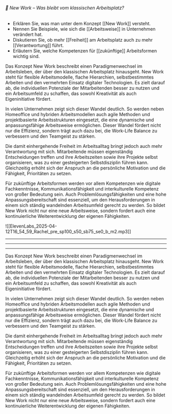 ###### 🧠 New Work – Was bleibt vom klassischen Arbeitsplatz?
- Erklären Sie, was man unter dem Konzept [[New Work]] versteht.  
- Nennen Sie Beispiele, wie sich die [[Arbeitsweise]] in Unternehmen verändert hat.  
- Diskutieren Sie, ob mehr [[Freiheit]] am Arbeitsplatz auch zu mehr [[Verantwortung]] führt.  
- Erläutern Sie, welche Kompetenzen für [[zukünftige]] Arbeitsformen wichtig sind.

Das Konzept New Work beschreibt einen Paradigmenwechsel im Arbeitsleben, der über den klassischen Arbeitsplatz hinausgeht. New Work steht für flexible Arbeitsmodelle, flache Hierarchien, selbstbestimmtes Arbeiten und den vermehrten Einsatz digitaler Technologien. Es zielt darauf ab, die individuellen Potenziale der Mitarbeitenden besser zu nutzen und ein Arbeitsumfeld zu schaffen, das sowohl Kreativität als auch Eigeninitiative fördert.

In vielen Unternehmen zeigt sich dieser Wandel deutlich. So werden neben Homeoffice und hybriden Arbeitsmodellen auch agile Methoden und projektbasierte Arbeitsstrukturen eingesetzt, die eine dynamische und anpassungsfähige Arbeitsweise ermöglichen. Dieser Wandel fördert nicht nur die Effizienz, sondern trägt auch dazu bei, die Work-Life Balance zu verbessern und den Teamgeist zu stärken.

Die damit einhergehende Freiheit im Arbeitsalltag bringt jedoch auch mehr Verantwortung mit sich. Mitarbeitende müssen eigenständig Entscheidungen treffen und ihre Arbeitszeiten sowie ihre Projekte selbst organisieren, was zu einer gesteigerten Selbstdisziplin führen kann. Gleichzeitig erhöht sich der Anspruch an die persönliche Motivation und die Fähigkeit, Prioritäten zu setzen.

Für zukünftige Arbeitsformen werden vor allem Kompetenzen wie digitale Fachkenntnisse, Kommunikationsfähigkeit und interkulturelle Kompetenz von großer Bedeutung sein. Auch Problemlösungsfähigkeiten und eine hohe Anpassungsbereitschaft sind essenziell, um den Herausforderungen in einem sich ständig wandelnden Arbeitsumfeld gerecht zu werden. So bildet New Work nicht nur eine neue Arbeitsweise, sondern fordert auch eine kontinuierliche Weiterentwicklung der eigenen Fähigkeiten.

![[ElevenLabs_2025-04-12T16_54_59_Rachel_pre_sp100_s50_sb75_se0_b_m2.mp3]]

---
---
---


Das Konzept New Work beschreibt einen Paradigmenwechsel im Arbeitsleben, der über den klassischen Arbeitsplatz hinausgeht. New Work steht für flexible Arbeitsmodelle, flache Hierarchien, selbstbestimmtes Arbeiten und den vermehrten Einsatz digitaler Technologien. Es zielt darauf ab, die individuellen Potenziale der Mitarbeitenden besser zu nutzen und ein Arbeitsumfeld zu schaffen, das sowohl Kreativität als auch Eigeninitiative fördert.

In vielen Unternehmen zeigt sich dieser Wandel deutlich. So werden neben Homeoffice und hybriden Arbeitsmodellen auch agile Methoden und projektbasierte Arbeitsstrukturen eingesetzt, die eine dynamische und anpassungsfähige Arbeitsweise ermöglichen. Dieser Wandel fördert nicht nur die Effizienz, sondern trägt auch dazu bei, die Work-Life Balance zu verbessern und den Teamgeist zu stärken.

Die damit einhergehende Freiheit im Arbeitsalltag bringt jedoch auch mehr Verantwortung mit sich. Mitarbeitende müssen eigenständig Entscheidungen treffen und ihre Arbeitszeiten sowie ihre Projekte selbst organisieren, was zu einer gesteigerten Selbstdisziplin führen kann. Gleichzeitig erhöht sich der Anspruch an die persönliche Motivation und die Fähigkeit, Prioritäten zu setzen.

Für zukünftige Arbeitsformen werden vor allem Kompetenzen wie digitale Fachkenntnisse, Kommunikationsfähigkeit und interkulturelle Kompetenz von großer Bedeutung sein. Auch Problemlösungsfähigkeiten und eine hohe Anpassungsbereitschaft sind essenziell, um den Herausforderungen in einem sich ständig wandelnden Arbeitsumfeld gerecht zu werden. So bildet New Work nicht nur eine neue Arbeitsweise, sondern fordert auch eine kontinuierliche Weiterentwicklung der eigenen Fähigkeiten.